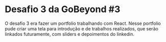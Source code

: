 # Desafio 3 da GoBeyond #3

O desafio 3 era fazer um portfolio trabalhando com React. Nesse portfolio pude criar uma tela para introdução e de trabalhos realizados, que serão linkados futuramente, com sliders e depoimentos do linkedin.


